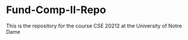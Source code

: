# Fund-Comp-II-Repo
This is the repository for the course CSE 20212 at the University of Notre Dame
